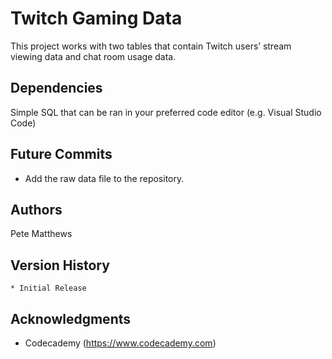 # Twitch Gaming Data

This project works with two tables that contain Twitch users’ stream viewing data and chat room usage data.

## Dependencies

Simple SQL that can be ran in your preferred code editor (e.g. Visual Studio Code)

## Future Commits

- Add the raw data file to the repository.

## Authors

Pete Matthews

## Version History

    * Initial Release

## Acknowledgments

* Codecademy (https://www.codecademy.com)
